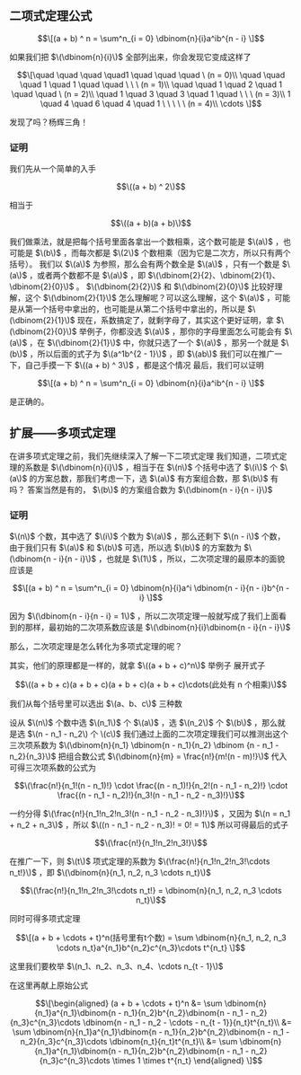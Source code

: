 ## 二项式定理公式

$$\[(a + b) ^ n = \sum^n_{i = 0} \dbinom{n}{i}a^ib^{n - i} \]$$

如果我们把 $\(\dbinom{n}{i}\)$ 全部列出来，你会发现它变成这样了

$$\[\quad \quad \quad \quad1 \quad \quad \quad \ (n = 0)\\ \quad \quad \quad 1 \quad 1 \quad \quad \ \ \ (n = 1)\\ \quad \quad 1 \quad 2 \quad 1 \quad \quad \ (n = 2)\\ \quad 1 \quad 3 \quad 3 \quad 1 \quad \ \ \ (n = 3)\\ 1 \quad 4 \quad 6 \quad 4 \quad 1 \ \ \ \ \ (n = 4)\\ \cdots \]$$

发现了吗？杨辉三角！

### 证明

我们先从一个简单的入手

$$\((a + b) ^ 2\)$$

相当于

$$\((a + b)(a + b)\)$$

我们做乘法，就是把每个括号里面各拿出一个数相乘，这个数可能是 $\(a\)$ ，也可能是 $\(b\)$ ，而每次都是 $\(2\)$ 个数相乘（因为它是二次方，所以只有两个括号）。
我们以 $\(a\)$ 为参照，那么会有两个数全是 $\(a\)$ ，只有一个数是 $\(a\)$ ，或者两个数都不是 $\(a\)$ ，即 $\(\dbinom{2}{2}、\dbinom{2}{1}、\dbinom{2}{0}\)$ 。
$\(\dbinom{2}{2}\)$ 和 $\(\dbinom{2}{0}\)$ 比较好理解，这个 $\(\dbinom{2}{1}\)$ 怎么理解呢？可以这么理解，这个 $\(a\)$ ，可能是从第一个括号中拿出的，也可能是从第二个括号中拿出的，所以是 $\(\dbinom{2}{1}\)$
现在，系数搞定了，就剩字母了，其实这个更好证明，拿 $\(\dbinom{2}{0}\)$ 举例子，你都没选 $\(a\)$ ，那你的字母里面怎么可能会有 $\(a\)$ ，在 $\(\dbinom{2}{1}\)$ 中，你就只选了一个 $\(a\)$ ，那另一个就是 $\(b\)$ ，所以后面的式子为 $\(a^1b^{2 - 1}\)$ ，即 $\(ab\)$
我们可以在推广一下，自己手摸一下 $\((a + b) ^ 3\)$ ，都是这个情况
最后，我们可以证明

$$\[(a + b) ^ n = \sum^n_{i = 0} \dbinom{n}{i}a^ib^{n - i} \]$$

是正确的。

## 扩展——多项式定理

在讲多项式定理之前，我们先继续深入了解一下二项式定理
我们知道，二项式定理的系数是 $\(\dbinom{n}{i}\)$ ，相当于在 $\(n\)$ 个括号中选了 $\(i\)$ 个 $\(a\)$ 的方案总数，那我们考虑一下，选 $\(a\)$ 有方案组合数，那 $\(b\)$ 有吗？
答案当然是有的， $\(b\)$ 的方案组合数为 $\(\dbinom{n - i}{n - i}\)$

### 证明

$\(n\)$ 个数，其中选了 $\(i\)$ 个数为 $\(a\)$ ，那么还剩下 $\(n - i\)$ 个数，由于我们只有 $\(a\)$ 和 $\(b\)$ 可选，所以选 $\(b\)$ 的方案数为 $\(\dbinom{n - i}{n - i}\)$ ，也就是 $\(1\)$ ，所以，二次项定理的最原本的面貌应该是

$$\[(a + b) ^ n = \sum^n_{i = 0} \dbinom{n}{i}a^i \dbinom{n - i}{n - i}b^{n - i} \]$$

因为 $\(\dbinom{n - i}{n - i} = 1\)$ ，所以二次项定理一般就写成了我们上面看到的那样，最初始的二次项系数应该是 $\(\dbinom{n}{i}\dbinom{n - i}{n - i}\)$

那么，二次项定理是怎么转化为多项式定理的呢？

其实，他们的原理都是一样的，就拿 $\((a + b + c)^n\)$ 举例子
展开式子 

$$\((a + b + c)(a + b + c)(a + b + c)(a + b + c)\cdots(此处有 n 个相乘)\)$$

我们从每个括号里可以选出 $\(a、b、c\)$ 三种数

设从 $\(n\)$ 个数中选 $\(n_1\)$ 个 $\(a\)$ ，选 $\(n_2\)$ 个 $\(b\)$ ，那么就是选 $\(n - n_1 - n_2\) 个 \(c\)$
我们通过上面的二次项定理我们可以推测出这个三次项系数为 $\(\dbinom{n}{n_1} \dbinom{n - n_1}{n_2} \dbinom {n - n_1 - n_2}{n_3}\)$
把组合数公式 $\(\dbinom{n}{m} = \frac{n!}{m!(n - m)!}\)$ 代入可得三次项系数的公式为

$$\(\frac{n!}{n_1!(n - n_1)!} \cdot \frac{(n - n_1)!}{n_2!(n - n_1 - n_2)!} \cdot \frac{(n - n_1 - n_2)!}{n_3!(n - n_1 - n_2 - n_3)!}\)$$

一约分得 $\(\frac{n!}{n_1!n_2!n_3!(n - n_1 - n_2 - n_3)!}\)$ ，又因为 $\(n = n_1 + n_2 + n_3\)$ ，所以 $\((n - n_1 - n_2 - n_3)! = 0! = 1\)$
所以可得最后的式子

$$\(\frac{n!}{n_1!n_2!n_3!}\)$$

在推广一下，则 $\(t\)$ 项式定理的系数为 $\(\frac{n!}{n_1!n_2!n_3!\cdots n_t!}\)$ ，即 $\(\dbinom{n}{n_1, n_2, n_3 \cdots n_t}\)$

$$\(\frac{n!}{n_1!n_2!n_3!\cdots n_t!} = \dbinom{n}{n_1, n_2, n_3 \cdots n_t}\)$$

同时可得多项式定理

$$\[(a + b + \cdots + t)^n(括号里有t个数) = \sum \dbinom{n}{n_1, n_2, n_3 \cdots n_t}a^{n_1}b^{n_2}c^{n_3}\cdots t^{n_t} \]$$

这里我们要枚举 $\(n_1、n_2、n_3、n_4、\cdots n_{t - 1}\)$

在这里再献上原始公式

$$\[\begin{aligned} (a + b + \cdots + t)^n &= \sum \dbinom{n}{n_1}a^{n_1}\dbinom{n - n_1}{n_2}b^{n_2}\dbinom{n - n_1 - n_2}{n_3}c^{n_3}\cdots \dbinom{n - n_1 - n_2 - \cdots - n_{t - 1}}{n_t}t^{n_t}\\ &= \sum \dbinom{n}{n_1}a^{n_1}\dbinom{n - n_1}{n_2}b^{n_2}\dbinom{n - n_1 - n_2}{n_3}c^{n_3}\cdots \dbinom{n_t}{n_t}t^{n_t}\\ &= \sum \dbinom{n}{n_1}a^{n_1}\dbinom{n - n_1}{n_2}b^{n_2}\dbinom{n - n_1 - n_2}{n_3}c^{n_3}\cdots \times 1 \times t^{n_t} \end{aligned} \]$$
